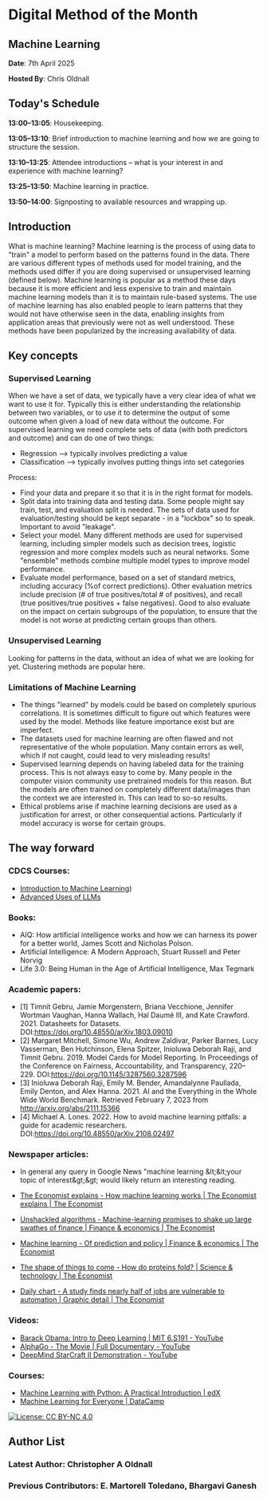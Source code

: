 # Digital Method of the Month 
## Machine Learning

**Date**: 7th April 2025

**Hosted By**: Chris Oldnall

## Today's Schedule

**13:00&ndash;13:05**: Housekeeping.

**13:05&ndash;13:10**: Brief introduction to machine learning and how we are going to structure the session.

**13:10&ndash;13:25**: Attendee introductions &ndash; what is your interest in and experience with machine learning?

**13:25&ndash;13:50**: Machine learning in practice.

**13:50&ndash;14:00**: Signposting to available resources and wrapping up.

## Introduction

What is machine learning?
Machine learning is the process of using data to "train" a model to perform based on the patterns found in the data. There are various different types of methods used for model training, and the methods used differ if you are doing supervised or unsupervised learning (defined below). Machine learning is popular as a method these days because it is more efficient and less expensive to train and maintain machine learning models than it is to maintain rule-based systems. The use of machine learning has also enabled people to learn patterns that they would not have otherwise seen in the data, enabling insights from application areas that previously were not as well understood. These methods have been popularized by the increasing availability of data.

## Key concepts

### Supervised Learning
When we have a set of data, we typically have a very clear idea of what we want to use it for. Typically this is either understanding the relationship between two variables, or to use it to determine the output of some outcome when given a load of new data without the outcome. For supervised learning we need complete sets of data (with both predictors and outcome) and can do one of two things:
- Regression --> typically involves predicting a value
- Classification --> typically involves putting things into set categories
  
Process:
- Find your data and prepare it so that it is in the right format for models.
- Split data into training data and testing data. Some people might say train, test, and evaluation split is needed. The sets of data used for evaluation/testing should be kept separate - in a "lockbox" so to speak. Important to avoid "leakage".
- Select your model. Many different methods are used for supervised learning, including simpler models such as decision trees, logistic regression and more complex models such as neural networks. Some "ensemble" methods combine multiple model types to improve model performance.
- Evaluate model performance, based on a set of standard metrics, including accuracy (%of correct predictions). Other evaluation metrics include precision (# of true positives/total # of positives), and recall (true positives/true positives + false negatives). Good to also evaluate on the impact on certain subgroups of the population, to ensure that the model is not worse at predicting certain groups than others.

### Unsupervised Learning
Looking for patterns in the data, without an idea of what we are looking for yet. Clustering methods are popular here.

### Limitations of Machine Learning
- The things "learned" by models could be based on completely spurious correlations. It is sometimes difficult to figure out which features were used by the model. Methods like feature importance exist but are imperfect.
- The datasets used for machine learning are often flawed and not representative of the whole population. Many contain errors as well, which if not caught, could lead to very misleading results!
- Supervised learning depends on having labeled data for the training process. This is not always easy to come by. Many people in the computer vision community use pretrained models for this reason. But the models are often trained on completely different data/images than the context we are interested in. This can lead to so-so results.
- Ethical problems arise if machine learning decisions are used as a justification for arrest, or other consequential actions. Particularly if model accuracy is worse for certain groups.

## The way forward 

### CDCS Courses:
- [Introduction to Machine Learning](https://www.cdcs.ed.ac.uk/events/introduction-machine-learning25))
- [Advanced Uses of LLMs](https://www.cdcs.ed.ac.uk/events/advanced-uses-llm)


### Books:

- AIQ: How artificial intelligence works and how we can harness its power for a better world, James Scott and Nicholas Polson.
- Artificial Intelligence: A Modern Approach, Stuart Russell and Peter Norvig
- Life 3.0: Being Human in the Age of Artificial Intelligence, Max Tegmark

### Academic papers:
- [1] Timnit Gebru, Jamie Morgenstern, Briana Vecchione, Jennifer Wortman Vaughan, Hanna Wallach, Hal Daumé III, and Kate Crawford. 2021. Datasheets for Datasets. DOI:https://doi.org/10.48550/arXiv.1803.09010
- [2] Margaret Mitchell, Simone Wu, Andrew Zaldivar, Parker Barnes, Lucy Vasserman, Ben Hutchinson, Elena Spitzer, Inioluwa Deborah Raji, and Timnit Gebru. 2019. Model Cards for Model Reporting. In Proceedings of the Conference on Fairness, Accountability, and Transparency, 220–229. DOI:https://doi.org/10.1145/3287560.3287596
- [3] Inioluwa Deborah Raji, Emily M. Bender, Amandalynne Paullada, Emily Denton, and Alex Hanna. 2021. AI and the Everything in the Whole Wide World Benchmark. Retrieved February 7, 2023 from http://arxiv.org/abs/2111.15366
- [4] Michael A. Lones. 2022. How to avoid machine learning pitfalls: a guide for academic researchers. DOI:https://doi.org/10.48550/arXiv.2108.02497

### Newspaper articles:

- In general any query in Google News &quot;machine learning \&lt;\&lt;your topic of interest\&gt;\&gt; would likely return an interesting reading.

- [The Economist explains - How machine learning works | The Economist explains | The Economist](https://www.economist.com/the-economist-explains/2015/05/13/how-machine-learning-works)
- [Unshackled algorithms - Machine-learning promises to shake up large swathes of finance | Finance &amp; economics | The Economist](https://www.economist.com/finance-and-economics/2017/05/25/machine-learning-promises-to-shake-up-large-swathes-of-finance)
- [Machine learning - Of prediction and policy | Finance &amp; economics | The Economist](https://www.economist.com/finance-and-economics/2016/08/20/of-prediction-and-policy)
- [The shape of things to come - How do proteins fold? | Science &amp; technology | The Economist](https://www.economist.com/science-and-technology/2020/11/30/how-do-proteins-fold)
- [Daily chart - A study finds nearly half of jobs are vulnerable to automation | Graphic detail | The Economist](https://www.economist.com/graphic-detail/2018/04/24/a-study-finds-nearly-half-of-jobs-are-vulnerable-to-automation)

### Videos:

- [Barack Obama: Intro to Deep Learning | MIT 6.S191 - YouTube](https://www.youtube.com/watch?v=l82PxsKHxYc)
- [AlphaGo - The Movie | Full Documentary - YouTube](https://www.youtube.com/watch?v=WXuK6gekU1Y)
- [DeepMind StarCraft II Demonstration - YouTube](https://www.youtube.com/watch?v=cUTMhmVh1qs)

### Courses:

- [Machine Learning with Python: A Practical Introduction | edX](https://www.edx.org/course/machine-learning-with-python-a-practical-introduct)
- [Machine Learning for Everyone | DataCamp](https://learn.datacamp.com/courses/introduction-to-machine-learning-with-r)

[![License: CC BY-NC 4.0](https://licensebuttons.net/l/by-nc/4.0/80x15.png)](https://creativecommons.org/licenses/by-nc/4.0/)

## Author List
### Latest Author: Christopher A Oldnall
### Previous Contributors: E. Martorell Toledano, Bhargavi Ganesh

